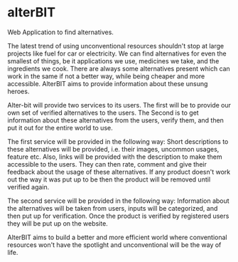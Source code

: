 # alterBIT
Web Application to find alternatives.

The latest trend  of using unconventional resources shouldn't stop at large projects like fuel for car or electricity. We can find alternatives for even the smallest of things, be it applications we use, medicines we take, and  the ingredients we cook. There are always some alternatives present which can work in the same if not a better way, while  being cheaper and more accessible. AlterBIT aims to provide information about these unsung heroes.

Alter-bit will provide two services to its users. The first will be to provide our own set of verified alternatives to the users. The Second is to get information about these alternatives from the users, verify them, and then put it out for the entire world to use.

The first service will be provided in the following way: Short descriptions to these alternatives will be provided, i.e. their images, uncommon usages, feature etc. Also, links will be provided with the description to make them accessible to the users. They can then rate, comment and give their feedback about the usage of these alternatives. If any product doesn't work out the way it was put up to be then the product will be removed until verified again.

The second service will be provided in the following way: Information about the alternatives will be taken from users, inputs will be categorized, and then put up for verification. Once the product is verified by registered users they will be put up on the website.

AlterBIT aims to build a better and more efficient world where conventional resources won't have the spotlight and unconventional will be the way of life.
